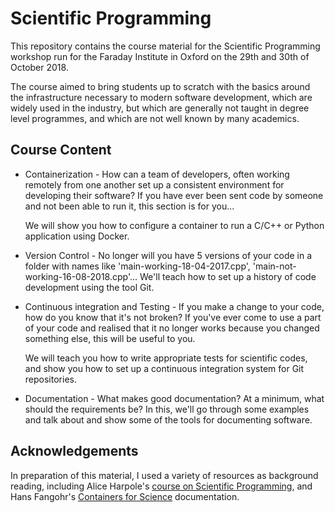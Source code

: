 # Scientific Programming

This repository contains the course material for the Scientific Programming workshop run for the Faraday Institute in Oxford on the 29th and 30th of October 2018.

The course aimed to bring students up to scratch with the basics around
the infrastructure necessary to modern software development, which are
widely used in the industry, but which are generally not taught in
degree level programmes, and which are not well known by many
academics.

## Course Content 

* Containerization - How can a team of developers, often working
  remotely from one another set up a consistent environment for
  developing their software? If you have ever been sent code by
  someone and not been able to run it, this section is for you...
  
  We will show you how to configure a container to run a C/C++ or 
  Python application using Docker.

* Version Control - No longer will you have 5 versions of your code in
  a folder with names like 'main-working-18-04-2017.cpp',
  'main-not-working-16-08-2018.cpp'... We'll teach how to set up a
  history of code development using the tool Git.

* Continuous integration and Testing - If you make a change to your
  code, how do you know that it's not broken? If you've ever come to
  use a part of your code and realised that it no longer works because
  you changed something else, this will be useful to you.

  We will teach you how to write appropriate tests for scientific
  codes, and show you how to set up a continuous integration system
  for Git repositories.

* Documentation - What makes good documentation? At a minimum, what
  should the requirements be? In this, we'll go through some examples
  and talk about and show some of the tools for documenting software.


## Acknowledgements

In preparation of this material, I used a variety of resources as
background reading, including Alice Harpole's [course on Scientific
Programming](https://github.com/harpolea/scientific_programming), 
and Hans Fangohr's [Containers for Science](https://github.com/fangohr/containers-for-science/blob/master/README.md) documentation.
